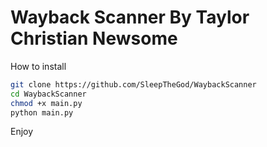# Wayback Scanner By Taylor Christian Newsome

How to install

```bash
git clone https://github.com/SleepTheGod/WaybackScanner
cd WaybackScanner
chmod +x main.py
python main.py
```
Enjoy

